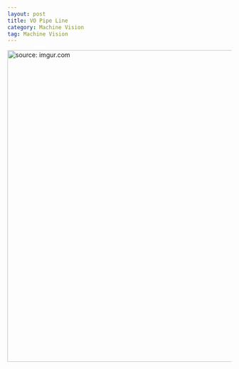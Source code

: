 ```yaml
---
layout: post
title: VO Pipe Line
category: Machine Vision
tag: Machine Vision
---
```


<a href="https://postimg.cc/8JxnGX8D"><img src="https://i.postimg.cc/gj09v1Nw/Kakao-Talk-Image-2022-01-23-17-54-29.jpg" width="700px" title="source: imgur.com" /><a>
